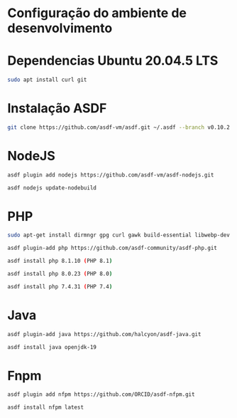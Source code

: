 # Configuração do ambiente de desenvolvimento

# Dependencias Ubuntu 20.04.5 LTS

```bash
sudo apt install curl git
```

# Instalação ASDF

```bash
git clone https://github.com/asdf-vm/asdf.git ~/.asdf --branch v0.10.2
```

# NodeJS

```bash
asdf plugin add nodejs https://github.com/asdf-vm/asdf-nodejs.git
```

```bash
asdf nodejs update-nodebuild
```


# PHP

```bash
sudo apt-get install dirmngr gpg curl gawk build-essential libwebp-dev libfreetype6-dev libjpeg-turbo8-dev gdlib libwebp
```

```bash
asdf plugin-add php https://github.com/asdf-community/asdf-php.git
```

```bash
asdf install php 8.1.10 (PHP 8.1)
```

```bash
asdf install php 8.0.23 (PHP 8.0)
```

```bash
asdf install php 7.4.31 (PHP 7.4)
```

# Java

```bash
asdf plugin-add java https://github.com/halcyon/asdf-java.git
```

```bash
asdf install java openjdk-19
```

# Fnpm

```bash
asdf plugin add nfpm https://github.com/ORCID/asdf-nfpm.git
```

```bash
asdf install nfpm latest
```
